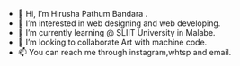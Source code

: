 - 👋 Hi, I’m Hirusha Pathum Bandara .
- 👀 I’m interested in web designing and web developing.
- 🌱 I’m currently learning @ SLIIT University in Malabe.
- 💞️ I’m looking to collaborate Art with machine code.
- 📫 You can reach me through instagram,whtsp and email.

<!---
Owlzy33/Owlzy33 is a ✨ special ✨ repository because its `README.md` (this file) appears on your GitHub profile.
You can click the Preview link to take a look at your changes.
--->
